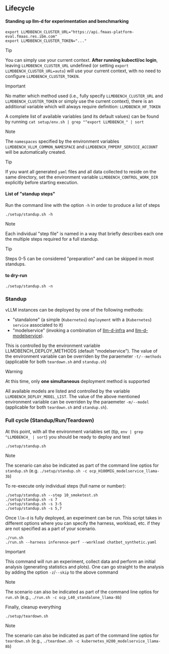 ## Lifecycle

#### Standing up llm-d for experimentation and benchmarking

```
export LLMDBENCH_CLUSTER_URL="https://api.fmaas-platform-eval.fmaas.res.ibm.com"
export LLMDBENCH_CLUSTER_TOKEN="..."
```

> [!TIP]
> You can simply use your current context. **After running kubectl/oc login**, leaving `LLMDBENCH_CLUSTER_URL` undefined (or setting `export LLMDBENCH_CLUSTER_URL=auto`) will use your current context, with no need to configure `LLMDBENCH_CLUSTER_TOKEN`.

> [!IMPORTANT]
> No matter which method used (i.e., fully specify `LLMDBENCH_CLUSTER_URL` and `LLMDBENCH_CLUSTER_TOKEN` or simply use the current context), there is an additional variable which will always require definition: `LLMDBENCH_HF_TOKEN`

A complete list of available variables (and its default values) can be found by running
 `cat setup/env.sh | grep "^export LLMDBENCH_" | sort`

> [!NOTE]
> The `namespaces` specified by the environment variables `LLMDBENCH_VLLM_COMMON_NAMESPACE` and `LLMDBENCH_FMPERF_SERVICE_ACCOUNT` will be automatically created.

> [!TIP]
> If you want all generated `yaml` files and all data collected to reside on the same directory, set the environment variable `LLMDBENCH_CONTROL_WORK_DIR` explicitly before starting execution.

#### List of "standup steps"

Run the command line with the option `-h` in order to produce a list of steps

```
./setup/standup.sh -h
```

> [!NOTE]
> Each individual "step file" is named in a way that briefly describes each one the multiple steps required for a full standup.

> [!TIP]
> Steps 0-5 can be considered "preparation" and can be skipped in most standups.

#### to dry-run

```
./setup/standup.sh -n
```

### Standup

vLLM instances can be deployed by one of the following methods:

- "standalone" (a simple (`Kubernetes`) `deployment` with a (`Kubernetes`) `service` associated to it)
- "modelservice" (invoking a combination of [llm-d-infra](https://github.com/llm-d-incubation/llm-d-infra.git) and [llm-d-modelservice](https://github.com/llm-d/llm-d-model-service.git)).

This is controlled by the environment variable LLMDBENCH_DEPLOY_METHODS (default "modelservice"). The value of the environment variable can be overriden by the paraemeter `-t/--methods` (applicable for both `teardown.sh` and `standup.sh`)

> [!WARNING]
> At this time, only **one simultaneous** deployment method is supported

All available models are listed and controlled by the variable `LLMDBENCH_DEPLOY_MODEL_LIST`. The value of the above mentioned environment variable can be overriden by the paraemeter `-m/--model` (applicable for both `teardown.sh` and `standup.sh`).

### Full cycle (Standup/Run/Teardown)

At this point, with all the environment variables set (tip, `env | grep ^LLMDBENCH_ | sort`) you should be ready to deploy and test

```
./setup/standup.sh
```

> [!NOTE]
> The scenario can also be indicated as part of the command line optios for `standup.sh` (e.g. `./setup/standup.sh -c ocp_H100MIG_modelservice_llama-3b`)

To re-execute only individual steps (full name or number):

```
./setup/standup.sh --step 10_smoketest.sh
./setup/standup.sh -s 7
./setup/standup.sh -s 3-5
./setup/standup.sh -s 5,7
```

Once `llm-d` is fully deployed, an experiment can be run. This script takes in different options where you can specify the harness, workload, etc. if they are not specified as a part of your scenario.

```
./run.sh
./run.sh --harness inference-perf --workload chatbot_synthetic.yaml
```

> [!IMPORTANT]
> This command will run an experiment, collect data and perform an initial analysis (generating statistics and plots). One can go straight to the analysis by adding the option `-z`/`--skip` to the above command

> [!NOTE]
> The scenario can also be indicated as part of the command line optios for `run.sh` (e.g., `./run.sh -c ocp_L40_standalone_llama-8b`)

Finally, cleanup everything

```
./setup/teardown.sh
```

> [!NOTE]
> The scenario can also be indicated as part of the command line optios for `teardown.sh` (e.g., `./teardown.sh -c kubernetes_H200_modelservice_llama-8b`)
